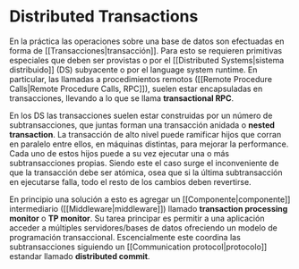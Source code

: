 # Distributed Transactions
En la práctica las operaciones sobre una base de datos son efectuadas en forma de [[Transacciones|transacción]]. Para esto se requieren primitivas especiales que deben ser provistas o por el [[Distributed Systems|sistema distribuido]] (DS) subyacente o por el language system runtime. En particular, las llamadas a procedimientos remotos ([[Remote Procedure Calls|Remote Procedure Calls, RPC]]), suelen estar encapsuladas en transacciones, llevando a lo que se llama **transactional RPC**.

En los DS las transacciones suelen estar construidas por un número de subtransacciones, que juntas forman una transacción anidada o **nested transaction**. La transacción de alto nivel puede ramificar hijos que corran en paralelo entre ellos, en máquinas distintas, para mejorar la performance. Cada uno de estos hijos puede a su vez ejecutar una o más subtransacciones propias. Siendo este el caso surge el inconveniente de que la transacción debe ser atómica, osea que si la última subtransacción en ejecutarse falla, todo el resto de los cambios deben revertirse.

En principio una solución a esto es agregar un [[Componente|componente]] intermediario ([[Middleware|middleware]]) llamado **transaction processing monitor** o **TP monitor**. Su tarea principar es permitir a una aplicación acceder a múltiples servidores/bases de datos ofreciendo un modelo de programación transaccional. Escencialmente este coordina las subtransacciones siguiendo un [[Communication protocol|protocolo]] estandar llamado **distributed commit**.